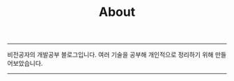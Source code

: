 ﻿---
permalink: /about/
title: About
toc: true
---

---

비전공자의 개발공부 블로그입니다.
여러 기술을 공부해 개인적으로 정리하기 위해 만들어보았습니다.

---
